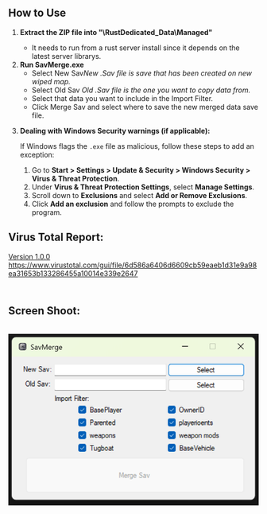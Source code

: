 <h2>How to Use</h2>
<ol>
    <li><strong>Extract the ZIP file into "\RustDedicated_Data\Managed"</strong></li>
          <ul>
            <li>It needs to run from a rust server install since it depends on the latest server librarys.</i></li>
        </ul>
    <li><strong>Run SavMerge.exe</strong>
        <ul>
            <li>Select New Sav<i>New .Sav file is save that has been created on new wiped map.</i></li>
            <li>Select Old Sav <i>Old .Sav file is the one you want to copy data from.</i></li>
            <li>Select that data you want to include in the Import Filter.</li>
            <li>Click Merge Sav and select where to save the new merged data save file.</li>
        </ul>
    </li>
    <li>
        <p><strong>Dealing with Windows Security warnings (if applicable):</strong></p>
        <p>If Windows flags the <code>.exe</code> file as malicious, follow these steps to add an exception:</p>
        <ol>
            <li>Go to <strong>Start &gt; Settings &gt; Update &amp; Security &gt; Windows Security &gt; Virus &amp; Threat Protection</strong>.</li>
            <li>Under <strong>Virus &amp; Threat Protection Settings</strong>, select <strong>Manage Settings</strong>.</li>
            <li>Scroll down to <strong>Exclusions</strong> and select <strong>Add or Remove Exclusions</strong>.</li>
            <li>Click <strong>Add an exclusion</strong> and follow the prompts to exclude the program.</li>
        </ol>
    </li>
</ol>
<h2><strong>Virus Total Report:</strong>&nbsp;</h2>
<p><a target="_blank" rel="noopener noreferrer" href="https://www.virustotal.com/gui/file/6d586a6406d6609cb59eaeb1d31e9a98ea31653b133286455a10014e339e2647">Version 1.0.0 https://www.virustotal.com/gui/file/6d586a6406d6609cb59eaeb1d31e9a98ea31653b133286455a10014e339e2647</a></p>
<h2><br><strong>Screen Shoot:</strong></h2>
<p><br><img src="https://raw.githubusercontent.com/bmgjet/SavMerge/refs/heads/main/screenshot.png" alt="ScreenShot">&nbsp;<br><br>&nbsp;</p>
